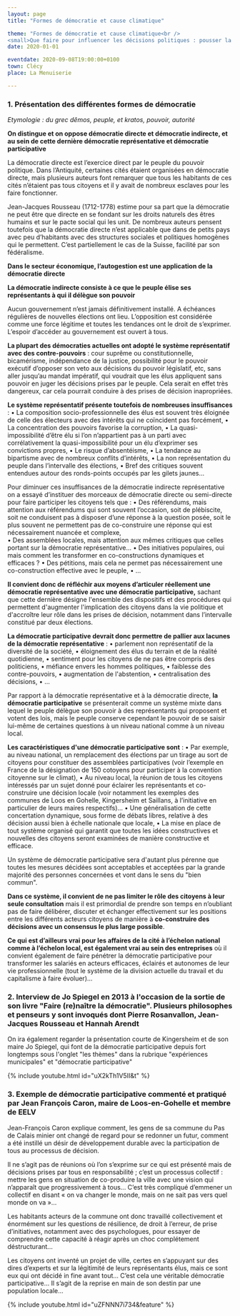 ```yaml
---
layout: page
title: "Formes de démocratie et cause climatique"

theme: "Formes de démocratie et cause climatique<br />
<small>Que faire pour influencer les décisions politiques : pousser la démocratie participative ?</small>"
date: 2020-01-01

eventdate: 2020-09-08T19:00:00+0100
town: Clécy
place: La Menuiserie

---
```


### 1. Présentation des différentes formes de démocratie

*Etymologie : du grec dêmos, peuple, et kratos, pouvoir, autorité*

**On distingue et on oppose démocratie directe et démocratie indirecte, et au sein de cette dernière démocratie représentative et démocratie participative**

La démocratie directe est l’exercice direct par le peuple du pouvoir politique. Dans l’Antiquité, certaines cités étaient organisées en démocratie directe, mais plusieurs auteurs font remarquer que tous les habitants de ces cités n’étaient pas tous citoyens et il y avait de nombreux esclaves pour les faire fonctionner.

Jean-Jacques Rousseau (1712-1778) estime pour sa part que la démocratie ne peut être que directe en se fondant sur les droits naturels des êtres humains et sur le pacte social qui les unit. De nombreux auteurs pensent toutefois que la démocratie directe n’est applicable que dans de petits pays avec peu d’habitants avec des structures sociales et politiques homogènes qui le permettent. C’est partiellement le cas de la Suisse, facilité par son fédéralisme.

**Dans le secteur économique, l’autogestion est une application de la démocratie directe**

**La démocratie indirecte consiste à ce que le peuple élise ses représentants à qui il délègue son pouvoir**

Aucun gouvernement n’est jamais définitivement installé. A échéances régulières de nouvelles élections ont lieu. L’opposition est considérée comme une force légitime et toutes les tendances ont le droit de s’exprimer. L’espoir d’accéder au gouvernement est ouvert à tous.

**La plupart des démocraties actuelles ont adopté le système représentatif avec des contre-pouvoirs** : cour suprême ou constitutionnelle, bicamérisme, indépendance de la justice, possibilité pour le pouvoir exécutif d’opposer son veto aux décisions du pouvoir législatif, etc, sans aller jusqu’au mandat impératif, qui voudrait que les élus appliquent sans pouvoir en juger les décisions prises par le peuple. Cela serait en effet très dangereux, car cela pourrait conduire à des prises de décision inapropriées. 

**Le système représentatif présente toutefois de nombreuses insuffisances** :
•	La composition socio-professionnelle des élus est souvent très éloignée de celle des électeurs avec des intérêts qui ne coïncident pas forcément,
•	La concentration des pouvoirs favorise la corruption,
•	La quasi-impossibilité d’être élu si l’on n’appartient pas à un parti avec corrélativement la quasi-impossibilité pour un élu d’exprimer ses convictions propres,
•	Le risque d’absentéisme,
•	La tendance au bipartisme avec de nombreux conflits d’intérêts,
•	La non représentation du peuple dans l’intervalle des élections,
•	Bref des critiques souvent entendues autour des ronds-points occupés par les gilets jaunes...

Pour diminuer ces insuffisances de la démocratie indirecte représentative on a essayé d’instituer des morceaux de démocratie directe ou semi-directe pour faire participer les citoyens tels que :
•	Des référendums, mais attention aux référendums qui sont souvent l’occasion, soit de plébiscite, soit ne conduisent pas à disposer d’une réponse à la question posée, soit le plus souvent ne permettent pas de co-construire une réponse qui est nécessairement nuancée et complexe,  
•	Des assemblées locales, mais attention aux mêmes critiques que celles portant sur la démocratie représentative... 
•	Des initiatives populaires, oui mais comment les transformer en co-constructions dynamiques et efficaces ?
•	Des pétitions, mais cela ne permet pas nécessairement une co-construction effective avec le peuple,
•	...

**Il convient donc de réfléchir aux moyens d’articuler réellement une démocratie représentative avec une démocratie participative,** sachant que cette dernière désigne l'ensemble des dispositifs et des procédures qui permettent d'augmenter l'implication des citoyens dans la vie politique et d'accroître leur rôle dans les prises de décision, notamment dans l’intervalle constitué par deux élections.

**La démocratie participative devrait donc permettre de pallier aux lacunes de la démocratie représentative** :
•	parlement non représentatif de la diversité de la société,
•	éloignement des élus du terrain et de la réalité quotidienne,
•	sentiment pour les citoyens de ne pas être compris des politiciens,
•	méfiance envers les hommes politiques,
•	faiblesse des contre-pouvoirs,
•	augmentation de l'abstention,
•	centralisation des décisions,
•	...

Par rapport à la démocratie représentative et à la démocratie directe, **la démocratie participative** se présenterait comme un système mixte dans lequel le peuple délègue son pouvoir à des représentants qui proposent et votent des lois, mais le peuple conserve cependant le pouvoir de se saisir lui-même de certaines questions à un niveau national comme à un niveau local.

**Les caractéristiques d'une démocratie participative sont** :
•	Par exemple, au niveau national, un remplacement des élections par un tirage au sort de citoyens pour constituer des assemblées participatives (voir l’exemple en France de la désignation de 150 cotoyens pour participer à la convention citoyenne sur le climat),
•	Au niveau local, la réunion de tous les citoyens intéressés par un sujet donné pour éclairer les représentants et co-construire une décision locale (voir notamment les exemples des communes de Loos en Gohelle, Kingersheim et Saillans, à l’initiative en particulier de leurs maires respectifs)...
•	Une généralisation de cette concertation dynamique, sous forme de débats libres, relative à des décision aussi bien à échelle nationale que locale,
•	La mise en place de tout système organisé qui garantit que toutes les idées constructives et nouvelles des citoyens seront examinées de manière constructive et efficace.

Un système de démocratie participative sera d'autant plus pérenne que toutes les mesures décidées sont acceptables et acceptées par la grande majorité des personnes concernées et vont dans le sens du "bien commun".

**Dans ce système, il convient de ne pas limiter le rôle des citoyens à leur seule consultation** mais il est primordial de prendre son temps en n’oubliant pas de faire délibérer, discuter et échanger effectivement sur les positions entre les différents acteurs citoyens de manière à **co-construire des décisions avec un consensus le plus large possible**.

**Ce qui est d’ailleurs vrai pour les affaires de la cité à l’échelon national comme à l’échelon local, est également vrai au sein des entreprises** où il convient également de faire pénétrer la démocratie participative pour transformer les salariés en acteurs efficaces, éclairés et autonomes de leur vie professionnelle (tout le système de la division actuelle du travail et du capitalisme à faire évoluer)...

### 2. Interview de Jo Spiegel en 2013 à l'occasion de la sortie de son livre "Faire (re)naître la démocratie". Plusieurs philosophes et penseurs y sont invoqués dont Pierre Rosanvallon, Jean-Jacques Rousseau et Hannah Arendt
On ira également regarder la présentation courte de Kingersheim et de son maire Jo Spiegel, qui font de la démocratie participative depuis fort longtemps sous l'onglet "les thèmes" dans la rubrique "expériences municipales" et "démocratie participative"
 
{% include youtube.html id="uX2kTh1V5II&t" %}

### 3. Exemple de démocratie participative commenté et pratiqué par Jean François Caron, maire de Loos-en-Gohelle et membre de EELV

Jean-François Caron explique comment, les gens de sa commune du Pas de Calais minier ont changé de regard pour se redonner un futur, comment a été instillé un désir de développement durable avec la participation de tous au processus de décision.

Il ne s’agit pas de réunions où l’on s’exprime sur ce qui est présenté mais de décisions prises par tous en responsabilité ; c’est un processus collectif : mettre les gens en situation de co-produire la ville avec une vision qui n’apparaît  que progressivement à tous... C’est très compliqué d’emmener un collectif en disant « on va changer le monde, mais on ne sait pas vers quel monde on va »... 

Les habitants acteurs de la commune ont donc travaillé collectivement et énormément sur les questions de résilience, de droit à l’erreur, de prise d’initiatives, notamment avec des psychologues, pour essayer de comprendre cette capacité à réagir après un choc complétement déstructurant... 

Les citoyens ont inventé un projet de ville, certes en s‘appuyant sur des dires d’experts et sur la légitimité de leurs représentants élus, mais ce sont eux qui ont décidé in fine avant tout... C’est cela une véritable démocratie participative... Il s’agit de la reprise en main de son destin par une population locale...

{% include youtube.html id="uZFNNN7i734&feature" %}

